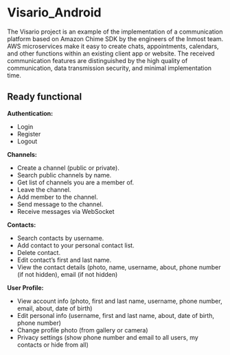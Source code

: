 # Visario_Android
The Visario project is an example of the implementation of a communication platform based on Amazon Chime SDK by the engineers of the Inmost team. AWS microservices make it easy to create chats, appointments, calendars, and other functions within an existing client app or website. The received communication features are distinguished by the high quality of communication, data transmission security, and minimal implementation time.


## Ready functional

**Authentication:**
- Login
- Register
- Logout

**Channels:**
- Create a channel (public or private).
- Search public channels by name.
- Get list of channels  you are a member of.
- Leave the channel.
- Add member to the channel.
- Send message to the channel.
- Receive messages via WebSocket

**Contacts:**
- Search contacts by username.
- Add contact to your personal contact list.
- Delete contact.
- Edit contact’s first and last name.
- View the contact details (photo, name, username, about, phone number (if not hidden), email (if not hidden)

**User Profile:**
- View account info (photo, first and last name, username, phone number, email, about, date of birth)
- Edit personal info (username,  first and last name, about, date of birth, phone number)
- Change profile photo (from gallery or camera)
- Privacy settings (show phone number and email to all users, my contacts or hide from all)
